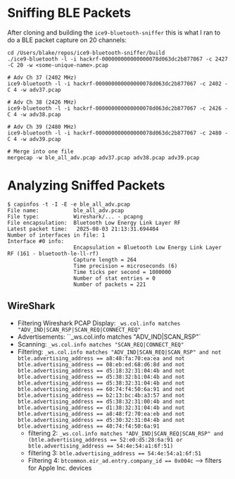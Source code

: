 # Sniffing BLE Packets

After cloning and building the `ice9-bluetooth-sniffer` this is what I ran to do a BLE packet capture on 20 channels:

```console
cd /Users/blake/repos/ice9-bluetooth-sniffer/build
./ice9-bluetooth -l -i hackrf-000000000000000078d063dc2b877067 -c 2427 -C 20 -w <some-unique-name>.pcap
```

```console
# Adv Ch 37 (2402 MHz)
ice9-bluetooth -l -i hackrf-000000000000000078d063dc2b877067 -c 2402 -C 4 -w adv37.pcap

# Adv Ch 38 (2426 MHz)
ice9-bluetooth -l -i hackrf-000000000000000078d063dc2b877067 -c 2426 -C 4 -w adv38.pcap

# Adv Ch 39 (2480 MHz)
ice9-bluetooth -l -i hackrf-000000000000000078d063dc2b877067 -c 2480 -C 4 -w adv39.pcap

# Merge into one file
mergecap -w ble_all_adv.pcap adv37.pcap adv38.pcap adv39.pcap
```

# Analyzing Sniffed Packets

```console
$ capinfos -t -I -E -e ble_all_adv.pcap
File name:           ble_all_adv.pcap
File type:           Wireshark/... - pcapng
File encapsulation:  Bluetooth Low Energy Link Layer RF
Latest packet time:   2025-08-03 21:13:31.694404
Number of interfaces in file: 1
Interface #0 info:
                     Encapsulation = Bluetooth Low Energy Link Layer RF (161 - bluetooth-le-ll-rf)
                     Capture length = 264
                     Time precision = microseconds (6)
                     Time ticks per second = 1000000
                     Number of stat entries = 0
                     Number of packets = 221
```

## WireShark

* Filtering Wireshark PCAP Display: `_ws.col.info matches "ADV_IND|SCAN_RSP|SCAN_REQ|CONNECT_REQ"`
* Advertisements: ``_ws.col.info matches "ADV_IND|SCAN_RSP"`
* Scanning: `_ws.col.info matches "SCAN_REQ|CONNECT_REQ"`
* Filtering: `_ws.col.info matches "ADV_IND|SCAN_REQ|SCAN_RSP" and not btle.advertising_address == a8:48:fa:70:ea:ea and not btle.advertising_address == 08:eb:ed:68:d6:8d and not btle.advertising_address == d5:18:32:31:04:4b and not btle.advertising_address == d5:38:32:b1:04:4b and not btle.advertising_address == d5:38:32:31:04:4b and not btle.advertising_address == 60:74:f4:50:6a:91 and not btle.advertising_address == b2:13:bc:4b:a3:57 and not btle.advertising_address == d5:38:32:31:00:4b and not btle.advertising_address == d1:38:32:31:04:4b and not btle.advertising_address == a8:48:f2:70:ea:eb and not btle.advertising_address == d5:30:32:31:04:4b and not btle.advertising_address == 40:74:f4:50:6a:91`
    * filtering 2: `_ws.col.info matches "ADV_IND|SCAN_REQ|SCAN_RSP" and (btle.advertising_address == 52:e0:d5:28:6a:91 or btle.advertising_address == 54:4e:54:a1:6f:51)`
    * filtering 3: `btle.advertising_address == 54:4e:54:a1:6f:51`
    * Filtering 4: `btcommon.eir_ad.entry.company_id == 0x004c` --> filters for Apple Inc. devices

